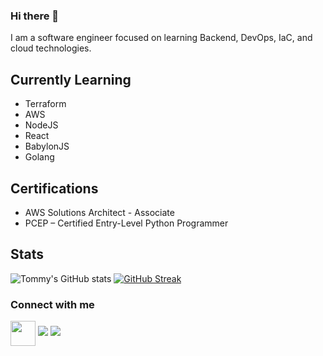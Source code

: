 ### Hi there 👋

I am a software engineer focused on learning Backend, DevOps, IaC, and cloud technologies. 

## Currently Learning
- Terraform
- AWS
- NodeJS
- React
- BabylonJS
- Golang

## Certifications
- AWS Solutions Architect - Associate
- PCEP – Certified Entry-Level Python Programmer

## Stats
![Tommy's GitHub stats](https://github-readme-stats.vercel.app/api?username=tboggs300&show_icons=true&theme=dark)
[![GitHub Streak](https://streak-stats.demolab.com/?user=tboggs300&theme=dark)](https://git.io/streak-stats)

### Connect with me
<a href="https://www.linkedin.com/in/tommy-boggs-33b784193/" target="blank"><img align="center" src="https://cdn2.iconfinder.com/data/icons/social-media-2285/512/1_Linkedin_unofficial_colored_svg-512.png" alt="" height="40" width="40" /></a>
![](https://komarev.com/ghpvc/?username=tboggs300&color=lightgray)
![](https://visitor-badge.glitch.me/badge?page_id=MichaelCade.MichaelCade)
<!--
**tboggs300/tboggs300** is a ✨ _special_ ✨ repository because its `README.md` (this file) appears on your GitHub profile.


Here are some ideas to get you started:

- 🔭 I’m currently working on ...
- 🌱 I’m currently learning ...
- 👯 I’m looking to collaborate on ...
- 🤔 I’m looking for help with ...
- 💬 Ask me about ...
- 📫 How to reach me: ...
- 😄 Pronouns: ...
- ⚡ Fun fact: ...
-->
